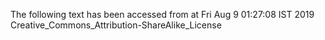 The following text has been accessed from at Fri Aug 9 01:27:08 IST 2019
Creative_Commons_Attribution-ShareAlike_License
